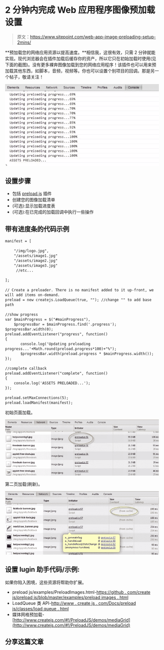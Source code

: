 # 2 分钟内完成 Web 应用程序图像预加载设置

> 原文：<https://www.sitepoint.com/web-app-image-preloading-setup-2mins/>

**预加载您的网络应用资源以提高速度。**相信我，这很有效，只需 2 分钟就能实现。现代浏览器会在插件加载后缓存你的资产，所以它只在初始加载时使用(见下面的截图)。没有更多裸奔图像加载到您的网络应用程序！该插件也可以用来预加载其他东西，如脚本，音频，视频等。你也可以设置个别项目的回调。那是另一个帖子，敬请关注！

![progress-demo](img/acbf1d165c7b57651dcd73d85a38a19d.png)

## 设置步骤

*   包括 [preload.js](https://github.com/CreateJS/PreloadJS/blob/master/lib/preloadjs-0.3.1.min.js) 插件
*   创建您的图像加载清单
*   (可选):显示加载进度表
*   (可选):在已完成的加载回调中执行一些操作

## 带有进度条的代码示例

```
manifest = [

    "/img/logo.jpg",
    "/assets/image1.jpg"
    "/assets/image2.jpg"
    "/assets/image3.jpg"
     //etc...

];

// Create a preloader. There is no manifest added to it up-front, we will add items on-demand.
preload = new createjs.LoadQueue(true, ""); //change "" to add base path

//show progress
var $mainProgress = $("#mainProgress"),
    $progressBar = $mainProgress.find('.progress');
$progressBar.width(0);
preload.addEventListener("progress", function()
{
       console.log('Updating preloading progress...'+Math.round(preload.progress*100)+"%");
       $progressBar.width(preload.progress * $mainProgress.width());
});

//complete callback
preload.addEventListener("complete", function()
{
    console.log('ASSETS PRELOADED...');
});

preload.setMaxConnections(5);
preload.loadManifest(manifest);
```

初始页面加载。

![preload-1](img/bf0cc8d16525f6c2dd9dc6f5b82c1f27.png)

第二页加载(刷新)。

![preload-2](img/8468279d6b3d63ad7af402e0961e1ef0.png)

## 设置 lugin 助手代码/示例:

如果你陷入困境，这些资源将帮助你扩展。

*   preload js/examples/PreloadImages.html-[https://github . com/create js/preload js/blob/master/examples/preload images . html](https://github.com/CreateJS/PreloadJS/blob/master/examples/PreloadImages.html)
*   LoadQueue 类 API-[http://www . create js . com/Docs/preload js/classes/load queue . html](http://www.createjs.com/Docs/PreloadJS/classes/LoadQueue.html)
*   媒体网格预加载-[http://www.createjs.com/#!/PreloadJS/demos/mediaGrid](http://www.createjs.com/#!/PreloadJS/demos/mediaGrid)

## 分享这篇文章